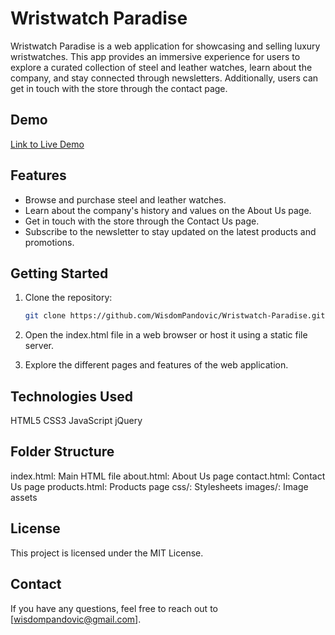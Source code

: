 # Wristwatch Paradise

Wristwatch Paradise is a web application for showcasing and selling luxury wristwatches. This app provides an immersive experience for users to explore a curated collection of steel and leather watches, learn about the company, and stay connected through newsletters. Additionally, users can get in touch with the store through the contact page.

## Demo

[Link to Live Demo](https://wristwatch-paradise.vercel.app/)

## Features

- Browse and purchase steel and leather watches.
- Learn about the company's history and values on the About Us page.
- Get in touch with the store through the Contact Us page.
- Subscribe to the newsletter to stay updated on the latest products and promotions.

## Getting Started

1. Clone the repository:

   ```bash
   git clone https://github.com/WisdomPandovic/Wristwatch-Paradise.git

2. Open the index.html file in a web browser or host it using a static file server.

3. Explore the different pages and features of the web application.

## Technologies Used
HTML5
CSS3
JavaScript
jQuery

## Folder Structure
index.html: Main HTML file
about.html: About Us page
contact.html: Contact Us page
products.html: Products page
css/: Stylesheets
images/: Image assets

## License
This project is licensed under the MIT License.

## Contact
If you have any questions, feel free to reach out to [wisdompandovic@gmail.com].
